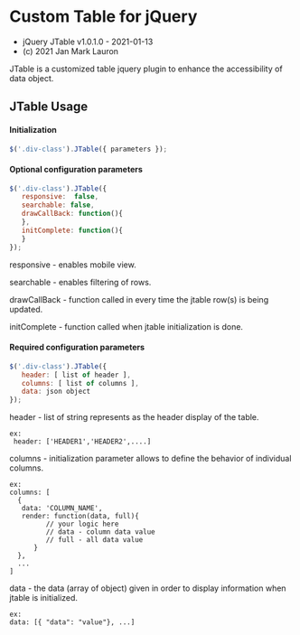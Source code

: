 
# Custom Table for jQuery

*  jQuery JTable v1.0.1.0 - 2021-01-13
*  (c) 2021 Jan Mark Lauron

JTable is a customized table jquery plugin to enhance the accessibility of data object.

## JTable Usage

#### Initialization
```js
$('.div-class').JTable({ parameters });
```

#### Optional configuration parameters
```js
$('.div-class').JTable({ 
   responsive:  false,
   searchable: false,
   drawCallBack: function(){
   },
   initComplete: function(){
   }
});
```
   responsive - enables mobile view.

   searchable - enables filtering of rows.

   drawCallBack - function called in every time the jtable row(s) is being updated.

   initComplete - function called when jtable initialization is done.

#### Required configuration parameters
```js
$('.div-class').JTable({ 
   header: [ list of header ],
   columns: [ list of columns ],
   data: json object
});
```
   header - list of string represents as the header display of the table. 
   ```
   ex:
    header: ['HEADER1','HEADER2',....]
   ```
   columns - initialization parameter allows to define the behavior of individual columns.
   ```
   ex:
   columns: [
     {
      data: 'COLUMN_NAME',
      render: function(data, full){
            // your logic here
            // data - column data value
            // full - all data value
         }
     },
     ...
   ]
   ```
   data - the data (array of object) given in order to display information when jtable is initialized. 
   ```
   ex:
   data: [{ "data": "value"}, ...]
   ```
   

